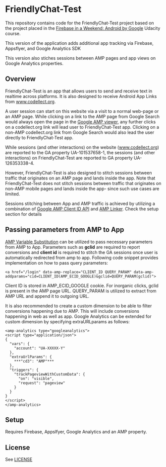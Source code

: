 # FriendlyChat-Test

This repository contains code for the FriendlyChat-Test project based on the project placed in the [Firebase in a Weekend: Android by Google](https://www.udacity.com/course/firebase-in-a-weekend-by-google-android--ud0352) Udacity course.

This version of the application adds additional app tracking via Firebase, Appsflyer, and Google Analytics SDK

This version also stiches sessions between AMP pages and app views on Google Analytics properties.

## Overview

FriendlyChat-Test is an app that allows users to send and receive text in realtime across platforms. It is also designed to receive Android App Links from www.codellect.org. 

A user session can start on this website via a visit to a normal web-page or an AMP page. While clicking on a link to the AMP page from Google Search would always open the page in the [Google AMP viewer](https://support.google.com/websearch/answer/7220196), any further clicks on a codellect.org link will lead user to FriendlyChat-Test app. Clicking on a non-AMP codellect.org link from Google Search would also lead the user directly to FriendlyChat-Test app.

While sessions (and other interactions) on the website (www.codellect.org) are reported to the GA property UA-101537658-1, the sessions (and other interactions) on FriendlyChat-Test are reported to GA property UA-126353338-4. 

However, FriendlyChat-Test is also designed to stitch sessions between traffic that originates on an AMP page and lands inside the app. Note that FriendlyChat-Test does not stitch sessions between traffic that originates on non-AMP mobile pages and lands inside the app- since such use cases are limited. 

Sessions stitching between App and AMP traffic is achieved by utilizing a combination of [Google AMP Client ID API]( https://support.google.com/analytics/answer/7486764?hl=en) and [AMP Linker]( https://amphtml.wordpress.com/2018/09/17/measuring-user-journeys-across-the-amp-cache-and-your-website/). Check the setup section for details


## Passing parameters from AMP to App
[AMP Variable Substitution](https://github.com/ampproject/amphtml/blob/master/spec/amp-var-substitutions.md) can be utilized to pass necessary parameters from AMP to App. Parameters such as **gclid** are required to report conversions and **client id** is required to stitch the GA sessions once user is automatically redirected from amp to app. Following code snippet provides implementation on how to pass query parameters: 

```
<a href="/login" data-amp-replace="CLIENT_ID QUERY_PARAM" data-amp-addparams="cid=CLIENT_ID(AMP_ECID_GOOGLE)&gclid=QUERY_PARAM(gclid)">

```
Client ID is stored in AMP_ECID_GOOGLE cookie. For inorganic clicks, gclid is present in the AMP page URL. QUERY_PARAM is utilized to extract from AMP URL and append it to outgoing URL. 

It is also recommended to create a custom dimension to be able to filter conversions happening due to AMP. This will include conversions happening in web as well as app. Google Analytics can be extended for custom dimension by specifying extraURLparams as follows:

```
<amp-analytics type="googleanalytics">
<script type="application/json">
{
  "vars": {
    "account": "UA-XXXXX-Y"
  },
  "extraUrlParams": {
    ***"cd3": "AMP"***
  },
  "triggers": {
    "trackPageviewWithCustomData": {
      "on": "visible",
      "request": "pageview"
    }
  }
}
</script>
</amp-analytics>
```




## Setup

Requires Firebase, Appslfyer, Google Analytics and an AMP property.

## License
See [LICENSE](LICENSE)



